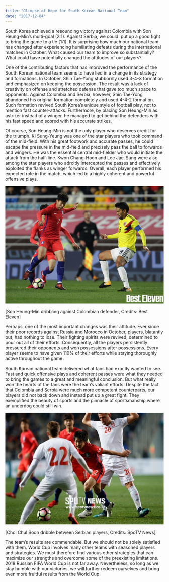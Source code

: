 ```yaml
---
title: "Glimpse of Hope for South Korean National Team"
date: "2017-12-04"
---
```


South Korea achieved a resounding victory against Colombia with Son Heung-Min’s multi-goal (2:1). Against Serbia, we could  put up a good fight to bring the game to a tie (1:1). It is surprising how much our national team has changed after experiencing humiliating defeats during the international matches in October. What caused our team to improve so substantially? What could have potentially changed the attitudes of our players?

One of the contributing factors that has improved the performance of the South Korean national team seems to have lied in a change in its strategy and formations. In October, Shin Tae-Yong stubbornly used 3-4-3 formation and emphasized on keeping the possession. The result was a lack of creativity on offense and stretched defense that gave too much space to opponents. Against Colombia and Serbia, however, Shin Tae-Yong abandoned his original formation completely and used 4-4-2 formation. Such formation revived South Korea’s unique style of football play, not to mention fast counter-attacks. Furthermore, by placing Son Heung-Min as astriker instead of a winger, he managed to get behind the defenders with his fast speed and scored with his accurate strikes.

Of course, Son Heung-Min is not the only player who deserves credit for the triumph. Ki Sung-Yeung was one of the star players who took command of the mid-field. With his great footwork and accurate passes, he could escape the pressure in the mid-field and precisely pass the ball to forwards and wingers. He was the essential central mid-fielder who would initiate the attack from the half-line. Kwon Chang-Hoon and Lee Jae-Sung were also among the star players who adroitly intercepted the passes and effectively exploited the flanks as winger forwards. Overall, each player performed his expected role in the match, which led to a highly coherent and powerful offensive plays.

![photo 2](./images/photo-2.jpg)

\[Son Heung-Min dribbling against Colombian defender, Credits: Best Eleven\]

Perhaps, one of the most important changes was their attitude. Ever since their poor records against Russia and Morocco in October, players, blatantly put, had nothing to lose. Their fighting spirits were revived, determined to pour out all of their efforts. Consequently, all the players persistently pressured their opponents and won possessions after possessions. Every player seems to have given 110% of their efforts while staying thoroughly active throughout the game.

South Korean national team delivered what fans had exactly wanted to see. Fast and quick offensive plays and coherent passes were what they needed to bring the games to a great and meaningful conclusion. But what really won the hearts of the fans were the team’s valiant efforts. Despite the fact that Colombia and Serbia were much more competent counterparts, our players did not back down and instead put up a great fight. They exemplified the beauty of sports and the pinnacle of sportsmanship where an underdog could still win.

![photo 3](./images/photo-3.jpg)

\[Choi Chul Soon dribble between Serbian players, Credits: SpoTV News\]

The team’s results are commendable. But we should not be solely satisfied with them. World Cup involves many other teams with seasoned players and strategies. We must therefore find various other strategies that can maximize our strengths and overcome some of the preexisting limitations. 2018 Russian FIFA World Cup is not far away. Nevertheless, so long as we stay humble with our victories, we will further redeem ourselves and bring even more fruitful results from the World Cup.

